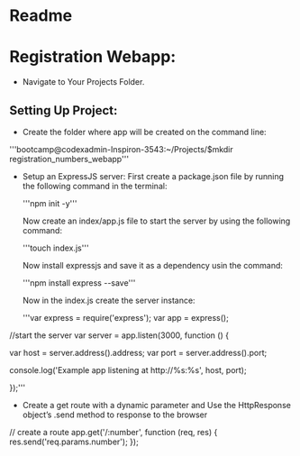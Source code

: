 # Readme

# Registration Webapp:

* Navigate to Your Projects Folder.

## Setting Up Project:

* Create the folder where app will be created on the command line:

'''bootcamp@codexadmin-Inspiron-3543:~/Projects/$mkdir registration_numbers_webapp'''


* Setup an ExpressJS server:
  First create a package.json file by running the following command in the terminal:

    '''npm init -y'''


  Now create an index/app.js file to start the server by using the following command:

  '''touch index.js'''


  Now install expressjs and save it as a dependency usin the command:

  '''npm install express --save'''


  Now in the index.js create the server instance:

  '''var express = require('express');
  var app = express();



 //start the server
  var server = app.listen(3000, function () {

  var host = server.address().address;
  var port = server.address().port;

 console.log('Example app listening at http://%s:%s', host, port);

});'''


* Create a get route with a dynamic parameter and Use the HttpResponse object’s .send method to response to the browser

// create a route
app.get('/:number', function (req, res) {
res.send('req.params.number');
});
